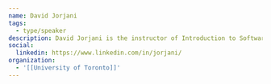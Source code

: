 ```yaml
---
name: David Jorjani
tags:
  - type/speaker
description: David Jorjani is the instructor of Introduction to Software Engineering at the University of Toronto and has been building and leading engineering and product teams in the tech startup world of Toronto for the past 8 years.
social:
  linkedin: https://www.linkedin.com/in/jorjani/
organization:
  - '[[University of Toronto]]'
---
```

